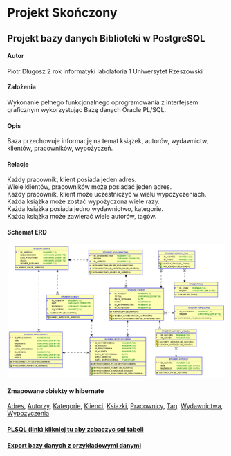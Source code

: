 # Projekt Skończony
## Projekt bazy danych Biblioteki w PostgreSQL

#### Autor
Piotr Długosz 2 rok informatyki labolatoria 1 Uniwersytet Rzeszowski
#### Założenia
Wykonanie pełnego funkcjonalnego oprogramowania z interfejsem graficznym wykorzystując Bazę danych Oracle PL/SQL.
#### Opis
Baza przechowuje informację na temat książek, autorów, wydawnictw, klientów, pracowników, wypożyczeń.
#### Relacje
Każdy pracownik, klient posiada jeden adres.   
Wiele klientów, pracowników może posiadać jeden adres.  
Każdy pracownik, klient może uczestniczyć w wielu wypożyczeniach.  
Każda książka może zostać wypożyczona wiele razy.  
Każda książka posiada jedno wydawnictwo, kategorię.  
Każda książka może zawierać wiele autorów, tagów.  
#### Schemat ERD

![erd-diagram](./erd.png)

#### Zmapowane obiekty w hibernate

[Adres](https://github.com/piotranon/BD_2020_DlugoszPiotr/blob/5ec9a7fb946c9ab7cfd4f8f40856304629181e05/DB/src/main/java/entity/Adres.java#L8), [Autorzy](https://github.com/piotranon/BD_2020_DlugoszPiotr/blob/5ec9a7fb946c9ab7cfd4f8f40856304629181e05/DB/src/main/java/entity/Autorzy.java#L8), [Kategorie](https://github.com/piotranon/BD_2020_DlugoszPiotr/blob/5ec9a7fb946c9ab7cfd4f8f40856304629181e05/DB/src/main/java/entity/Kategorie.java#L8), [Klienci](https://github.com/piotranon/BD_2020_DlugoszPiotr/blob/5ec9a7fb946c9ab7cfd4f8f40856304629181e05/DB/src/main/java/entity/Klienci.java#L8), [Ksiazki](https://github.com/piotranon/BD_2020_DlugoszPiotr/blob/5ec9a7fb946c9ab7cfd4f8f40856304629181e05/DB/src/main/java/entity/Ksiazki.java#L10), [Pracownicy](https://github.com/piotranon/BD_2020_DlugoszPiotr/blob/5ec9a7fb946c9ab7cfd4f8f40856304629181e05/DB/src/main/java/entity/Pracownicy.java#L9), [Tag](https://github.com/piotranon/BD_2020_DlugoszPiotr/blob/5ec9a7fb946c9ab7cfd4f8f40856304629181e05/DB/src/main/java/entity/Tag.java#L8), [Wydawnictwa](https://github.com/piotranon/BD_2020_DlugoszPiotr/blob/5ec9a7fb946c9ab7cfd4f8f40856304629181e05/DB/src/main/java/entity/Wydawnictwa.java#L8), [Wypozyczenia](https://github.com/piotranon/BD_2020_DlugoszPiotr/blob/5ec9a7fb946c9ab7cfd4f8f40856304629181e05/DB/src/main/java/entity/Wypozyczenia.java#L9)

#### [PLSQL (link) klikniej tu aby zobaczyc sql tabeli](https://github.com/piotranon/BD_2020_DlugoszPiotr/blob/master/docs/sql.md#sql-bazy-danych) 
#### [Export bazy danych z przykładowymi danymi](https://github.com/piotranon/BD_2020_DlugoszPiotr/blob/master/export.sql)
  
